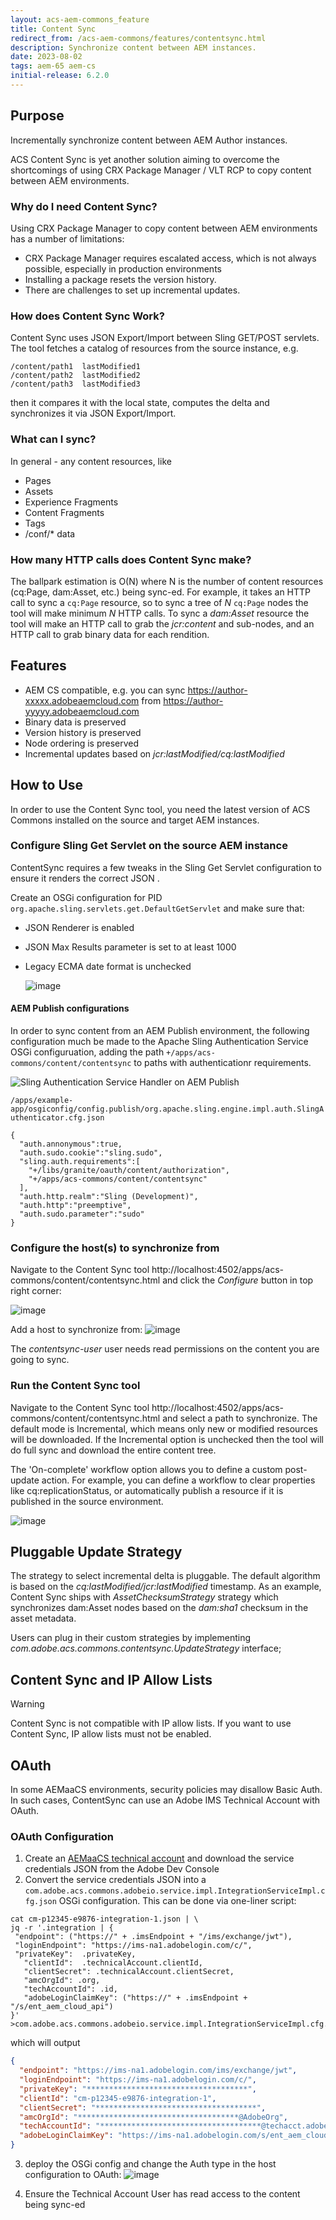 ```yaml
---
layout: acs-aem-commons_feature
title: Content Sync
redirect_from: /acs-aem-commons/features/contentsync.html
description: Synchronize content between AEM instances.
date: 2023-08-02
tags: aem-65 aem-cs
initial-release: 6.2.0
---
```


## Purpose
Incrementally synchronize content between AEM Author instances.

ACS Content Sync is yet another solution aiming to overcome the shortcomings of using CRX Package Manager / VLT RCP 
to copy content between AEM environments.

### Why do I need Content Sync?
Using CRX Package Manager to copy content between AEM environments has a number of limitations:

- CRX Package Manager requires escalated access, which is not always possible, especially in production environments
- Installing a package resets the version history.  
- There are challenges to set up incremental updates.

### How does Content Sync Work?
Content Sync uses JSON Export/Import between Sling GET/POST servlets. The tool fetches a catalog of resources from the source instance, e.g.
```
/content/path1  lastModified1
/content/path2  lastModified2
/content/path3  lastModified3
```
then it compares it with the local state, computes the delta and synchronizes it via JSON Export/Import.

### What can I sync?
In general - any content resources, like

- Pages
- Assets
- Experience Fragments
- Content Fragments
- Tags
- /conf/* data

### How many HTTP calls does Content Sync make?
The ballpark estimation is O(N) where N is the number of content resources (cq:Page, dam:Asset, etc.) being sync-ed.
For example, it takes an HTTP call to sync a `cq:Page` resource, so to sync a tree of _N_ `cq:Page` nodes the tool will make minimum _N_ HTTP calls.
To sync a _dam:Asset_ resource the tool will make an HTTP call to grab the _jcr:content_ and sub-nodes, and an HTTP call  to grab binary data for each rendition. 

## Features
- AEM CS compatible, e.g. you can sync https://author-xxxxx.adobeaemcloud.com from https://author-yyyyy.adobeaemcloud.com
- Binary data is preserved
- Version history is preserved
- Node ordering is preserved
- Incremental updates based on _jcr:lastModified/cq:lastModified_

## How to Use

In order to use the Content Sync tool, you need the latest version of ACS Commons installed on the source and target AEM instances.

### Configure Sling Get Servlet on the source AEM instance
ContentSync requires a few tweaks in the Sling Get Servlet configuration to ensure it renders the correct JSON .

Create an OSGi configuration for PID `org.apache.sling.servlets.get.DefaultGetServlet` and make sure that:
- JSON Renderer is enabled
- JSON Max Results parameter is set to at least 1000
- Legacy ECMA date format is unchecked

  ![image](images/sling-get-servlet.png)

#### AEM Publish configurations

In order to sync content from an AEM Publish environment, the following configuration much be made to the Apache Sling Authentication Service OSGi configuruation, adding the path `+/apps/acs-commons/content/contentsync` to paths with authenticationr requirements.

![Sling Authentication Service Handler on AEM Publish](https://github.com/Adobe-Consulting-Services/adobe-consulting-services.github.io/assets/1451868/c3abd022-2c5f-40ef-bfbb-2e9df41ca704)

`/apps/example-app/osgiconfig/config.publish/org.apache.sling.engine.impl.auth.SlingAuthenticator.cfg.json`

```
{
  "auth.annonymous":true,
  "auth.sudo.cookie":"sling.sudo",
  "sling.auth.requirements":[
    "+/libs/granite/oauth/content/authorization",
    "+/apps/acs-commons/content/contentsync"
  ],
  "auth.http.realm":"Sling (Development)",
  "auth.http":"preemptive",
  "auth.sudo.parameter":"sudo"
}
```


### Configure the host(s) to synchronize from

Navigate to the Content Sync tool http://localhost:4502/apps/acs-commons/content/contentsync.html and click the _Configure_
button in top right corner:

![image](images/configure.png)

Add a host to synchronize from: 
![image](images/configure-host.png)

The _contentsync-user_ user needs read permissions on the content you are going to sync. 

### Run the Content Sync tool
Navigate to the Content Sync tool http://localhost:4502/apps/acs-commons/content/contentsync.html and select a path to synchronize.
The default mode is Incremental, which means only new or modified resources will be downloaded. If the Incremental option is unchecked
then the tool will do full sync and download the entire content tree.

The 'On-complete' workflow option allows you to define a custom post-update action. 
For example, you can define a workflow to clear properties like cq:replicationStatus, or automatically publish a resource
if it is published in the source environment.

![image](images/sync.png)

## Pluggable Update Strategy
The strategy to select incremental delta is pluggable.
The default algorithm is based on the _cq:lastModified/jcr:lastModified_ timestamp.
As an example, Content Sync ships with _AssetChecksumStrategy_ strategy which synchronizes dam:Asset nodes based 
on the _dam:sha1_ checksum in the asset metadata.

Users can plug in their custom strategies by implementing _com.adobe.acs.commons.contentsync.UpdateStrategy_ interface;

## Content Sync and IP Allow Lists

> [!WARNING]  
> Content Sync is not compatible with IP allow lists.
If you want to use Content Sync, IP allow lists must not be enabled.

## OAuth

In some AEMaaCS environments, security policies may disallow Basic Auth. In such cases, ContentSync can use an Adobe IMS Technical Account with OAuth.

### OAuth Configuration

1. Create an [AEMaaCS technical account](https://experienceleague.adobe.com/en/docs/experience-manager-learn/getting-started-with-aem-headless/authentication/service-credentials) and download the service credentials JSON from the Adobe Dev Console
2. Convert the service credentials JSON into a `com.adobe.acs.commons.adobeio.service.impl.IntegrationServiceImpl.cfg.json` OSGi configuration. This can be done via one-liner script:
 ```shell
cat cm-p12345-e9876-integration-1.json | \
jq -r '.integration | {
  "endpoint": ("https://" + .imsEndpoint + "/ims/exchange/jwt"),
  "loginEndpoint": "https://ims-na1.adobelogin.com/c/",
  "privateKey":  .privateKey,
	"clientId":  .technicalAccount.clientId, 
	"clientSecret": .technicalAccount.clientSecret,
	"amcOrgId": .org,
	"techAccountId": .id,
	"adobeLoginClaimKey": ("https://" + .imsEndpoint + "/s/ent_aem_cloud_api")
 }' >com.adobe.acs.commons.adobeio.service.impl.IntegrationServiceImpl.cfg.json
```
which will output

```json
{
  "endpoint": "https://ims-na1.adobelogin.com/ims/exchange/jwt",
  "loginEndpoint": "https://ims-na1.adobelogin.com/c/",
  "privateKey": "************************************",
  "clientId": "cm-p12345-e9876-integration-1",
  "clientSecret": "************************************",
  "amcOrgId": "************************************@AdobeOrg",
  "techAccountId": "************************************@techacct.adobe.com",
  "adobeLoginClaimKey": "https://ims-na1.adobelogin.com/s/ent_aem_cloud_api"
}
```
3. deploy the OSGi config and change the Auth type in the host configuration to OAuth:
   ![image](images/oauth-config.png)

4. Ensure the Technical Account User has read access to the content being sync-ed
